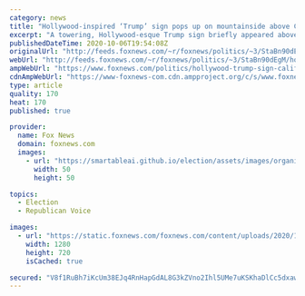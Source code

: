 ```yaml
---
category: news
title: "Hollywood-inspired ‘Trump’ sign pops up on mountainside above California freeway"
excerpt: "A towering, Hollywood-esque Trump sign briefly appeared above California’s 405 Freeway near Sepulveda Pass, just to the west of Los Angeles, before workers took it down Tuesday."
publishedDateTime: 2020-10-06T19:54:08Z
originalUrl: "http://feeds.foxnews.com/~r/foxnews/politics/~3/StaBn90dEgM/hollywood-trump-sign-california-freeway"
webUrl: "http://feeds.foxnews.com/~r/foxnews/politics/~3/StaBn90dEgM/hollywood-trump-sign-california-freeway"
ampWebUrl: "https://www.foxnews.com/politics/hollywood-trump-sign-california-freeway.amp"
cdnAmpWebUrl: "https://www-foxnews-com.cdn.ampproject.org/c/s/www.foxnews.com/politics/hollywood-trump-sign-california-freeway.amp"
type: article
quality: 170
heat: 170
published: true

provider:
  name: Fox News
  domain: foxnews.com
  images:
    - url: "https://smartableai.github.io/election/assets/images/organizations/foxnews.com-50x50.jpg"
      width: 50
      height: 50

topics:
  - Election
  - Republican Voice

images:
  - url: "https://static.foxnews.com/foxnews.com/content/uploads/2020/10/Hollywood-Sign-iStock.jpg"
    width: 1280
    height: 720
    isCached: true

secured: "V8f1RuBh7iKcUm38EJq4RnHapGdAL8G3kZVno2Ihl5UMe7uKSKhaDlCc5dxawTZ8BUuPV+7TazyqfFxc1e40sbgB8GLkndulnYN7+pHaAURer6JWFTcpTsBQOJAtT6XCPjEwa/kqhrw2ak99fe45L3YRgdinA/d2loawYcwkWtPF3YAHath7MSu2qivdS6Ju+3MHwuTRwHtBIr8NL72XNB9/Z3WnXRedjVpMgTvlZ12keqM1NjDJZ/fq2gDTas8vW0RE3pChKKwA/ICyooTvfIRzayYI31/P8GHRj2bd1Lz3wVsqpm7UHyQE8C6+MRPKVF2qhkwQE5AwNraSDrZhkOn480zHz4KQHAqz42iRuCc=;GLWnCr+nzAuqdeJJWlcawg=="
---
```


